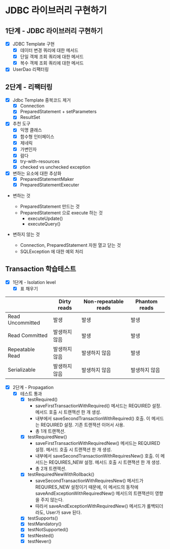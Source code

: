 # JDBC 라이브러리 구현하기

## 1단계 - JDBC 라이브러리 구현하기

- [x] JDBC Template 구현
    - [x] 데이터 변경 쿼리에 대한 메서드
    - [x] 단일 객체 조회 쿼리에 대한 메서드
    - [x] 복수 객체 조회 쿼리에 대한 메서드

- [x] UserDao 리팩터링

## 2단계 - 리팩터링

- [x] Jdbc Template 중복코드 제거
    - [x] Connection
    - [x] PreparedStatement + setParameters
    - [x] ResultSet

- [x] 추천 도구
    - [x] 익명 클래스
    - [x] 함수형 인터페이스
    - [x] 제네릭
    - [x] 가변인자
    - [x] 람다
    - [x] try-with-resources
    - [x] checked vs unchecked exception

- [x] 변하는 요소에 대한 추상화
    - [x] PreparedStatementMaker
    - [x] PreparedStatementExecuter

- 변하는 것
    - PreparedStatement 만드는 것
    - PreparedStatement 으로 execute 하는 것
        - executeUpdate()
        - executeQuery()

- 변하지 않는 것
    - Connection, PreparedStatement 자원 열고 닫는 것
    - SQLException 에 대한 예외 처리

## Transaction 학습테스트

- [x] 1단계 - Isolation level
    - [x] 표 채우기

|                  | Dirty reads | Non-repeatable reads | Phantom reads |
|------------------|-------------|----------------------|---------------|
| Read Uncommitted | 발생          | 발생                   | 발생            |
| Read Committed   | 발생하지 않음     | 발생                   | 발생            |
| Repeatable Read  | 발생하지 않음     | 발생하지 않음              | 발생            |
| Serializable     | 발생하지 않음     | 발생하지 않음              | 발생하지 않음       |

- [x] 2단계 - Propagation
    - [x] 테스트 통과
      - [x] testRequired()
        - saveFirstTransactionWithRequired() 메서드는 REQUIRED 설정. 메서드 호출 시 트랜잭션 한 개 생성.
        - 내부에서 saveSecondTransactionWithRequired() 호출. 이 메서드는 REQUIRED 설정. 기존 트랜잭션 이어서 사용.
        - 총 1개 트랜잭션.
      - [x] testRequiredNew()
        - saveFirstTransactionWithRequiredNew() 메서드는 REQUIRED 설정. 메서드 호출 시 트랜잭션 한 개 생성.
        - 내부에서 saveSecondTransactionWithRequiresNew() 호출. 이 메서드는 REQUIRES_NEW 설정. 메서드 호출 시 트랜잭션 한 개 생성.
        - 총 2개 트랜잭션.
      - [x] testRequiredNewWithRollback()
        - saveSecondTransactionWithRequiresNew() 메서드가 REQUIRES_NEW 설정이기 때문에, 이 메서드의 동작에 saveAndExceptionWithRequiredNew() 메서드의 트랜잭션이 영향을 주지 않는다.
        - 따라서 saveAndExceptionWithRequiredNew() 메서드가 롤백되더라도, User가 save 된다.
      - [x] testSupports()
      - [x] testMandatory()
      - [x] testNotSupported()
      - [x] testNested()
      - [x] testNever()
